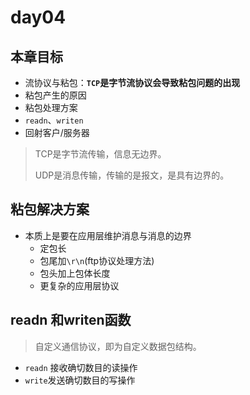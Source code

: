 # day04

## 本章目标

* 流协议与粘包：**`TCP`是字节流协议会导致粘包问题的出现**
* 粘包产生的原因
* 粘包处理方案
* `readn`、`writen`
* 回射客户/服务器

> TCP是字节流传输，信息无边界。
>
> UDP是消息传输，传输的是报文，是具有边界的。

## 粘包解决方案

* 本质上是要在应用层维护消息与消息的边界
  * 定包长
  * 包尾加`\r\n`(ftp协议处理方法)
  * 包头加上包体长度
  * 更复杂的应用层协议

## readn 和writen函数

> 自定义通信协议，即为自定义数据包结构。

* `readn` 接收确切数目的读操作
* `write`发送确切数目的写操作

